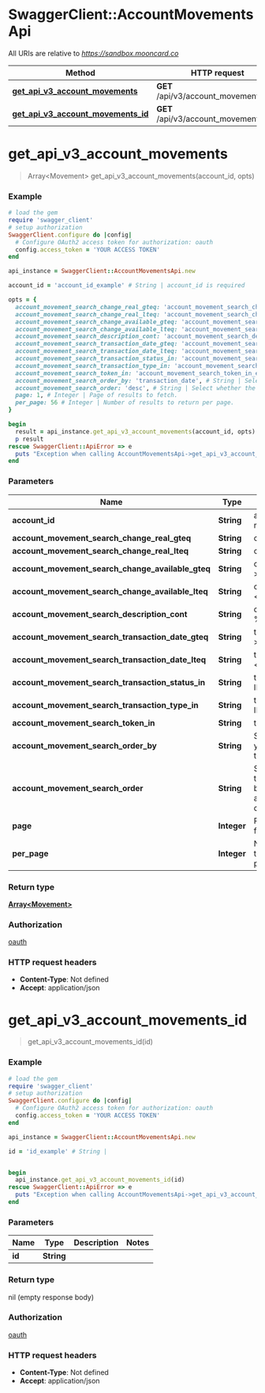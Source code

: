 # SwaggerClient::AccountMovementsApi

All URIs are relative to *https://sandbox.mooncard.co*

Method | HTTP request | Description
------------- | ------------- | -------------
[**get_api_v3_account_movements**](AccountMovementsApi.md#get_api_v3_account_movements) | **GET** /api/v3/account_movements | 
[**get_api_v3_account_movements_id**](AccountMovementsApi.md#get_api_v3_account_movements_id) | **GET** /api/v3/account_movements/{id} | 


# **get_api_v3_account_movements**
> Array&lt;Movement&gt; get_api_v3_account_movements(account_id, opts)



### Example
```ruby
# load the gem
require 'swagger_client'
# setup authorization
SwaggerClient.configure do |config|
  # Configure OAuth2 access token for authorization: oauth
  config.access_token = 'YOUR ACCESS TOKEN'
end

api_instance = SwaggerClient::AccountMovementsApi.new

account_id = 'account_id_example' # String | account_id is required

opts = { 
  account_movement_search_change_real_gteq: 'account_movement_search_change_real_gteq_example', # String | change_real >= ?
  account_movement_search_change_real_lteq: 'account_movement_search_change_real_lteq_example', # String | change_real <= ?
  account_movement_search_change_available_gteq: 'account_movement_search_change_available_gteq_example', # String | change_available >= ?
  account_movement_search_change_available_lteq: 'account_movement_search_change_available_lteq_example', # String | change_available <= ?
  account_movement_search_description_cont: 'account_movement_search_description_cont_example', # String | description = %?%
  account_movement_search_transaction_date_gteq: 'account_movement_search_transaction_date_gteq_example', # String | transaction_date >= ?
  account_movement_search_transaction_date_lteq: 'account_movement_search_transaction_date_lteq_example', # String | transaction_date <= ?
  account_movement_search_transaction_status_in: 'account_movement_search_transaction_status_in_example', # String | transaction_status IN (?)
  account_movement_search_transaction_type_in: 'account_movement_search_transaction_type_in_example', # String | transaction_type IN (?)
  account_movement_search_token_in: 'account_movement_search_token_in_example', # String | token IN (?)
  account_movement_search_order_by: 'transaction_date', # String | Select which field you want to order the results by
  account_movement_search_order: 'desc', # String | Select whether the results should be sorted in ascending or descending order
  page: 1, # Integer | Page of results to fetch.
  per_page: 56 # Integer | Number of results to return per page.
}

begin
  result = api_instance.get_api_v3_account_movements(account_id, opts)
  p result
rescue SwaggerClient::ApiError => e
  puts "Exception when calling AccountMovementsApi->get_api_v3_account_movements: #{e}"
end
```

### Parameters

Name | Type | Description  | Notes
------------- | ------------- | ------------- | -------------
 **account_id** | **String**| account_id is required | 
 **account_movement_search_change_real_gteq** | **String**| change_real &gt;&#x3D; ? | [optional] 
 **account_movement_search_change_real_lteq** | **String**| change_real &lt;&#x3D; ? | [optional] 
 **account_movement_search_change_available_gteq** | **String**| change_available &gt;&#x3D; ? | [optional] 
 **account_movement_search_change_available_lteq** | **String**| change_available &lt;&#x3D; ? | [optional] 
 **account_movement_search_description_cont** | **String**| description &#x3D; %?% | [optional] 
 **account_movement_search_transaction_date_gteq** | **String**| transaction_date &gt;&#x3D; ? | [optional] 
 **account_movement_search_transaction_date_lteq** | **String**| transaction_date &lt;&#x3D; ? | [optional] 
 **account_movement_search_transaction_status_in** | **String**| transaction_status IN (?) | [optional] 
 **account_movement_search_transaction_type_in** | **String**| transaction_type IN (?) | [optional] 
 **account_movement_search_token_in** | **String**| token IN (?) | [optional] 
 **account_movement_search_order_by** | **String**| Select which field you want to order the results by | [optional] [default to transaction_date]
 **account_movement_search_order** | **String**| Select whether the results should be sorted in ascending or descending order | [optional] [default to desc]
 **page** | **Integer**| Page of results to fetch. | [optional] [default to 1]
 **per_page** | **Integer**| Number of results to return per page. | [optional] 

### Return type

[**Array&lt;Movement&gt;**](Movement.md)

### Authorization

[oauth](../README.md#oauth)

### HTTP request headers

 - **Content-Type**: Not defined
 - **Accept**: application/json



# **get_api_v3_account_movements_id**
> get_api_v3_account_movements_id(id)



### Example
```ruby
# load the gem
require 'swagger_client'
# setup authorization
SwaggerClient.configure do |config|
  # Configure OAuth2 access token for authorization: oauth
  config.access_token = 'YOUR ACCESS TOKEN'
end

api_instance = SwaggerClient::AccountMovementsApi.new

id = 'id_example' # String | 


begin
  api_instance.get_api_v3_account_movements_id(id)
rescue SwaggerClient::ApiError => e
  puts "Exception when calling AccountMovementsApi->get_api_v3_account_movements_id: #{e}"
end
```

### Parameters

Name | Type | Description  | Notes
------------- | ------------- | ------------- | -------------
 **id** | **String**|  | 

### Return type

nil (empty response body)

### Authorization

[oauth](../README.md#oauth)

### HTTP request headers

 - **Content-Type**: Not defined
 - **Accept**: application/json



